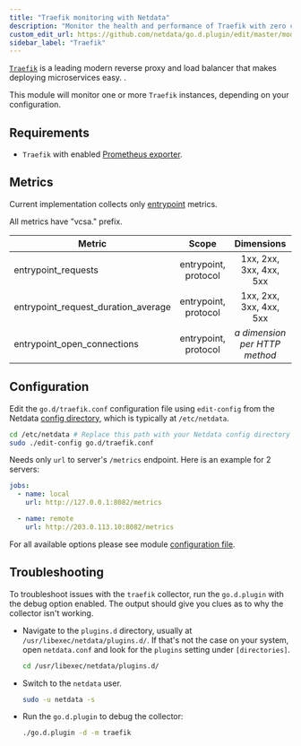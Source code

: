 ```yaml
---
title: "Traefik monitoring with Netdata"
description: "Monitor the health and performance of Traefik with zero configuration, per-second metric granularity, and interactive visualizations."
custom_edit_url: https://github.com/netdata/go.d.plugin/edit/master/modules/traefik/README.md
sidebar_label: "Traefik"
---
```




[`Traefik`](https://traefik.io/traefik/) is a leading modern reverse proxy and load balancer that makes deploying
microservices easy. .

This module will monitor one or more `Traefik` instances, depending on your configuration.

## Requirements

- `Traefik` with enabled [Prometheus exporter](https://doc.traefik.io/traefik/observability/metrics/prometheus/).

## Metrics

Current implementation collects only [entrypoint](https://doc.traefik.io/traefik/routing/entrypoints/) metrics.

All metrics have "vcsa." prefix.

| Metric                              |        Scope         |             Dimensions             |    Units     |
|-------------------------------------|:--------------------:|:----------------------------------:|:------------:|
| entrypoint_requests                 | entrypoint, protocol |      1xx, 2xx, 3xx, 4xx, 5xx       |  requests/s  |
| entrypoint_request_duration_average | entrypoint, protocol |      1xx, 2xx, 3xx, 4xx, 5xx       | milliseconds |
| entrypoint_open_connections         | entrypoint, protocol | <i>a dimension per HTTP method</i> | connections  |

## Configuration

Edit the `go.d/traefik.conf` configuration file using `edit-config` from the
Netdata [config directory](/docs/configure/nodes), which is typically at `/etc/netdata`.

```bash
cd /etc/netdata # Replace this path with your Netdata config directory
sudo ./edit-config go.d/traefik.conf
```

Needs only `url` to server's `/metrics` endpoint. Here is an example for 2 servers:

```yaml
jobs:
  - name: local
    url: http://127.0.0.1:8082/metrics

  - name: remote
    url: http://203.0.113.10:8082/metrics
```

For all available options please see
module [configuration file](https://github.com/netdata/go.d.plugin/blob/master/config/go.d/traefik.conf).

## Troubleshooting

To troubleshoot issues with the `traefik` collector, run the `go.d.plugin` with the debug option enabled. The output
should give you clues as to why the collector isn't working.

- Navigate to the `plugins.d` directory, usually at `/usr/libexec/netdata/plugins.d/`. If that's not the case on
  your system, open `netdata.conf` and look for the `plugins` setting under `[directories]`.

  ```bash
  cd /usr/libexec/netdata/plugins.d/
  ```

- Switch to the `netdata` user.

  ```bash
  sudo -u netdata -s
  ```

- Run the `go.d.plugin` to debug the collector:

  ```bash
  ./go.d.plugin -d -m traefik
  ```
